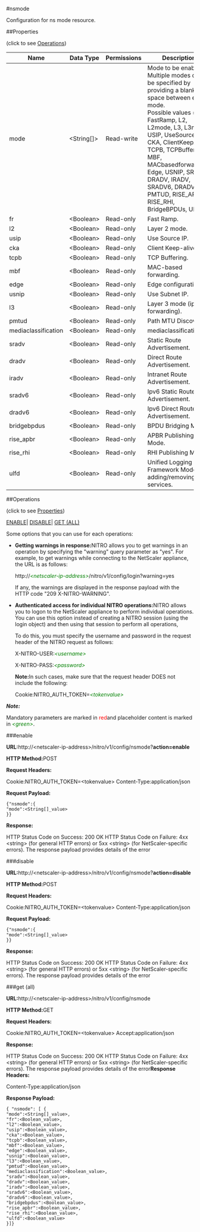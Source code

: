 #nsmode

Configuration for ns mode resource.


##Properties 
<span>(click to see [Operations](#opera))</span>


<table><thead><tr><th>Name</th><th>Data Type</th><th>Permissions</th><th>Description</th></tr></thead><tbody><tr><td>mode</td><td>&lt;String[]></td><td>Read-write</td><td>Mode to be enabled. Multiple modes can be specified by providing a blank space between each mode.<br>Possible values = FR, FastRamp, L2, L2mode, L3, L3mode, USIP, UseSourceIP, CKA, ClientKeepAlive, TCPB, TCPBuffering, MBF, MACbasedforwarding, Edge, USNIP, SRADV, DRADV, IRADV, SRADV6, DRADV6, PMTUD, RISE_APBR, RISE_RHI, BridgeBPDUs, ULFD</td></tr><tr><td>fr</td><td>&lt;Boolean></td><td>Read-only</td><td>Fast Ramp.</td></tr><tr><td>l2</td><td>&lt;Boolean></td><td>Read-only</td><td>Layer 2 mode.</td></tr><tr><td>usip</td><td>&lt;Boolean></td><td>Read-only</td><td>Use Source IP.</td></tr><tr><td>cka</td><td>&lt;Boolean></td><td>Read-only</td><td>Client Keep-alive.</td></tr><tr><td>tcpb</td><td>&lt;Boolean></td><td>Read-only</td><td>TCP Buffering.</td></tr><tr><td>mbf</td><td>&lt;Boolean></td><td>Read-only</td><td>MAC-based forwarding.</td></tr><tr><td>edge</td><td>&lt;Boolean></td><td>Read-only</td><td>Edge configuration.</td></tr><tr><td>usnip</td><td>&lt;Boolean></td><td>Read-only</td><td>Use Subnet IP.</td></tr><tr><td>l3</td><td>&lt;Boolean></td><td>Read-only</td><td>Layer 3 mode (ip forwarding).</td></tr><tr><td>pmtud</td><td>&lt;Boolean></td><td>Read-only</td><td>Path MTU Discovery.</td></tr><tr><td>mediaclassification</td><td>&lt;Boolean></td><td>Read-only</td><td>mediaclassification.</td></tr><tr><td>sradv</td><td>&lt;Boolean></td><td>Read-only</td><td>Static Route Advertisement.</td></tr><tr><td>dradv</td><td>&lt;Boolean></td><td>Read-only</td><td>Direct Route Advertisement.</td></tr><tr><td>iradv</td><td>&lt;Boolean></td><td>Read-only</td><td>Intranet Route Advertisement.</td></tr><tr><td>sradv6</td><td>&lt;Boolean></td><td>Read-only</td><td>Ipv6 Static Route Advertisement.</td></tr><tr><td>dradv6</td><td>&lt;Boolean></td><td>Read-only</td><td>Ipv6 Direct Route Advertisement.</td></tr><tr><td>bridgebpdus</td><td>&lt;Boolean></td><td>Read-only</td><td>BPDU Bridging Mode.</td></tr><tr><td>rise_apbr</td><td>&lt;Boolean></td><td>Read-only</td><td>APBR Publishing Mode.</td></tr><tr><td>rise_rhi</td><td>&lt;Boolean></td><td>Read-only</td><td>RHI Publishing Mode.</td></tr><tr><td>ulfd</td><td>&lt;Boolean></td><td>Read-only</td><td>Unified Logging Framework Mode for adding/removing ULF services.</td></tr></tbody></table>
##Operations 
<span>(click to see [Properties](#prope))</span>


[ENABLE](#e)| [DISABLE](#di)| [GET (ALL)](#get-)


Some options that you can use for each operations:
<ul><li><p><b>Getting warnings in response:</b>NITRO allows you to get warnings in an operation by specifying the "warning" query parameter as "yes". For example, to get warnings while connecting to the NetScaler appliance, the URL is as follows:</p><p>http://<span style="color:green;font-style:italic;">&lt;netscaler-ip-address&gt;</span>/nitro/v1/config/login?warning=yes</p><p>If any, the warnings are displayed in the response payload with the HTTP code "209 X-NITRO-WARNING".</p></li><li><p><b>Authenticated access for individual NITRO operations:</b>NITRO allows you to logon to the NetScaler appliance to perform individual operations. You can use this option instead of creating a NITRO session (using the login object) and then using that session to perform all operations,</p><p>To do this, you must specify the username and password in the request header of the NITRO request as follows:</p><p>X-NITRO-USER:<span style="color:green;font-style:italic;">&lt;username&gt;</span></p><p>X-NITRO-PASS:<span style="color:green;font-style:italic;">&lt;password&gt;</span></p><p><b>Note:</b>In such cases, make sure that the request header DOES not include the following:</p><p>Cookie:NITRO_AUTH_TOKEN=<span style="color:green;font-style:italic;">&lt;tokenvalue&gt;</span></p></li></ul>



***Note:*** 
Mandatory parameters are marked in <span style="color:#FF0000;">red</span>and placeholder content is marked in <span style="color:green;font-style:italic">&lt;green&gt;</span>.

###enable



<b>URL:</b>http://&lt;netscaler-ip-address&gt;/nitro/v1/config/nsmode?<b>action=enable</b>
<b>HTTP Method:</b>POST
<b>Request Headers:</b>

Cookie:NITRO_AUTH_TOKEN=&lt;tokenvalue&gt;Content-Type:application/json

<b>Request Payload: </b>```{"nsmode":{"mode":<String[]_value>}}```
<b>Response:</b>
HTTP Status Code on Success: 200 OKHTTP Status Code on Failure: 4xx &lt;string&gt; (for general HTTP errors) or 5xx &lt;string&gt; (for NetScaler-specific errors). The response payload provides details of the error


###disable



<b>URL:</b>http://&lt;netscaler-ip-address&gt;/nitro/v1/config/nsmode?<b>action=disable</b>
<b>HTTP Method:</b>POST
<b>Request Headers:</b>

Cookie:NITRO_AUTH_TOKEN=&lt;tokenvalue&gt;Content-Type:application/json

<b>Request Payload: </b>```{"nsmode":{"mode":<String[]_value>}}```
<b>Response:</b>
HTTP Status Code on Success: 200 OKHTTP Status Code on Failure: 4xx &lt;string&gt; (for general HTTP errors) or 5xx &lt;string&gt; (for NetScaler-specific errors). The response payload provides details of the error


###get (all)



<b>URL:</b>http://&lt;netscaler-ip-address&gt;/nitro/v1/config/nsmode
<b>HTTP Method:</b>GET
<b>Request Headers:</b>

Cookie:NITRO_AUTH_TOKEN=&lt;tokenvalue&gt;Accept:application/json

<b>Response:</b>
HTTP Status Code on Success: 200 OKHTTP Status Code on Failure: 4xx &lt;string&gt; (for general HTTP errors) or 5xx &lt;string&gt; (for NetScaler-specific errors). The response payload provides details of the error<b>Response Headers:</b>

Content-Type:application/json

<b>Response Payload: </b>```{ "nsmode": [ {"mode":<String[]_value>,"fr":<Boolean_value>,"l2":<Boolean_value>,"usip":<Boolean_value>,"cka":<Boolean_value>,"tcpb":<Boolean_value>,"mbf":<Boolean_value>,"edge":<Boolean_value>,"usnip":<Boolean_value>,"l3":<Boolean_value>,"pmtud":<Boolean_value>,"mediaclassification":<Boolean_value>,"sradv":<Boolean_value>,"dradv":<Boolean_value>,"iradv":<Boolean_value>,"sradv6":<Boolean_value>,"dradv6":<Boolean_value>,"bridgebpdus":<Boolean_value>,"rise_apbr":<Boolean_value>,"rise_rhi":<Boolean_value>,"ulfd":<Boolean_value>}]}```



